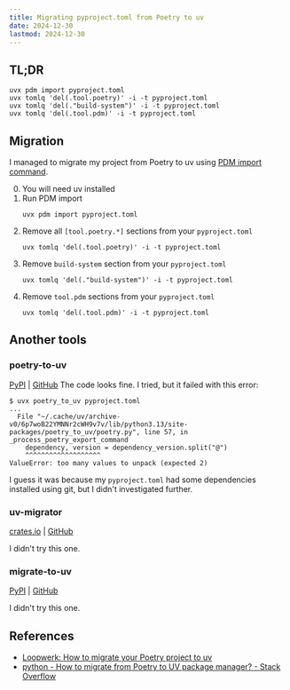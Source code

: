 ```yaml
---
title: Migrating pyproject.toml from Poetry to uv
date: 2024-12-30
lastmod: 2024-12-30
---
```


## TL;DR
```shell
uvx pdm import pyproject.toml
uvx tomlq 'del(.tool.poetry)' -i -t pyproject.toml
uvx tomlq 'del(."build-system")' -i -t pyproject.toml
uvx tomlq 'del(.tool.pdm)' -i -t pyproject.toml
```

## Migration
I managed to migrate my project from Poetry to uv using [PDM import command](https://pdm-project.org/latest/reference/cli/#import).

0. You will need uv installed
1. Run PDM import
    ```shell
    uvx pdm import pyproject.toml
    ```
1. Remove all `[tool.poetry.*]` sections from your `pyproject.toml`
    ```shell
    uvx tomlq 'del(.tool.poetry)' -i -t pyproject.toml
    ```
1. Remove `build-system` section from your `pyproject.toml`
    ```shell
    uvx tomlq 'del(."build-system")' -i -t pyproject.toml
    ```
1. Remove `tool.pdm` sections from your `pyproject.toml`
    ```shell
    uvx tomlq 'del(.tool.pdm)' -i -t pyproject.toml
    ```

## Another tools
### poetry-to-uv
[PyPI](https://pypi.org/project/poetry-to-uv/) | [GitHub](https://github.com/PacificGilly/poetry_to_uv)
The code looks fine. I tried, but it failed with this error:

```shell
$ uvx poetry_to_uv pyproject.toml
...
  File "~/.cache/uv/archive-v0/6p7woB22YMNNr2cWH9v7v/lib/python3.13/site-packages/poetry_to_uv/poetry.py", line 57, in _process_poetry_export_command
    dependency, version = dependency_version.split("@")
    ^^^^^^^^^^^^^^^^^^^
ValueError: too many values to unpack (expected 2)
```

I guess it was because my `pyproject.toml` had some dependencies installed
using git, but I didn't investigated further.

### uv-migrator
[crates.io](https://crates.io/crates/uv-migrator) |
[GitHub](https://github.com/stvnksslr/uv-migrator)

I didn't try this one.

### migrate-to-uv
[PyPI](https://pypi.org/project/migrate-to-uv/) |
[GitHub](https://github.com/mkniewallner/migrate-to-uv)

I didn't try this one.


## References
- [Loopwerk: How to migrate your Poetry project to uv](https://www.loopwerk.io/articles/2024/migrate-poetry-to-uv)
- [python - How to migrate from Poetry to UV package manager? - Stack Overflow](https://stackoverflow.com/questions/79118841/how-to-migrate-from-poetry-to-uv-package-manager)
